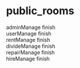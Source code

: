 # public_rooms

adminManage finish<br/>
userManage finish<br/>
rentManage finish<br/>
divideManage finish<br/>
repairManage finish<br/>
hireManage finish<br/>
